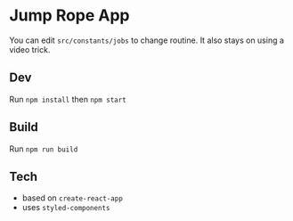 # Jump Rope App

You can edit `src/constants/jobs` to change routine. It also stays on using a video trick. 

## Dev

Run `npm install` then `npm start`

## Build

Run `npm run build`

## Tech

- based on `create-react-app`
- uses `styled-components`